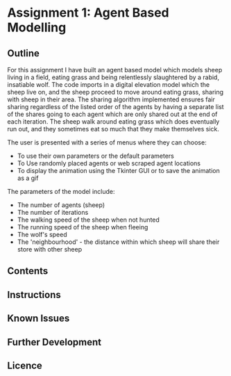 
# Assignment 1: Agent Based Modelling 

## Outline

For this assignment I have built an agent based model which models sheep living in a field, eating grass and being relentlessly slaughtered by a rabid, insatiable wolf. The code imports in a digital elevation model which the sheep live on, and the sheep proceed to move around eating grass, sharing with sheep in their area. The sharing algorithm implemented ensures fair sharing regardless of the listed order of the agents by having a separate list of the shares going to each agent which are only shared out at the end of each iteration. The sheep walk around eating grass which does eventually run out, and they sometimes eat so much that they make themselves sick. 

The user is presented with a series of menus where they can choose:

- To use their own parameters or the default parameters
- To Use randomly placed agents or web scraped agent locations 
- To display the animation using the Tkinter GUI or to save the animation as a gif 

The parameters of the model include: 

- The number of agents (sheep)
- The number of iterations
- The walking speed of the sheep when not hunted 
- The running speed of the sheep when fleeing
- The wolf's speed
- The 'neighbourhood' -  the distance within which sheep will share their store with other sheep 



## Contents 

## Instructions

## Known Issues 

## Further Development 

## Licence 
